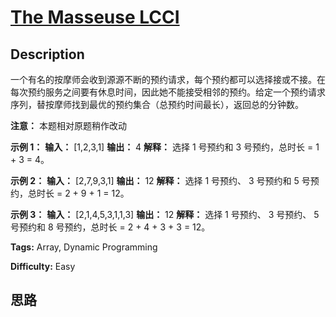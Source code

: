 # [The Masseuse LCCI][title]

## Description

一个有名的按摩师会收到源源不断的预约请求，每个预约都可以选择接或不接。在每次预约服务之间要有休息时间，因此她不能接受相邻的预约。给定一个预约请求序列，替按摩师找到最优的预约集合（总预约时间最长），返回总的分钟数。

**注意：** 本题相对原题稍作改动



**示例 1：**
            **输入：** [1,2,3,1]    **输出：** 4    **解释：** 选择 1 号预约和 3 号预约，总时长 = 1 + 3 = 4。    

**示例 2：**
            **输入：** [2,7,9,3,1]    **输出：** 12    **解释：** 选择 1 号预约、 3 号预约和 5 号预约，总时长 = 2 + 9 + 1 = 12。    

**示例 3：**
            **输入：** [2,1,4,5,3,1,1,3]    **输出：** 12    **解释：** 选择 1 号预约、 3 号预约、 5 号预约和 8 号预约，总时长 = 2 + 4 + 3 + 3 = 12。    


**Tags:** Array, Dynamic Programming

**Difficulty:** Easy

## 思路

[title]: https://leetcode-cn.com/problems/the-masseuse-lcci
